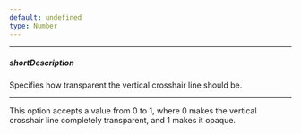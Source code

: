 ```yaml
---
default: undefined
type: Number
---
```

---
##### shortDescription
Specifies how transparent the vertical crosshair line should be.

---
This option accepts a value from 0 to 1, where 0 makes the vertical crosshair line completely transparent, and 1 makes it opaque.